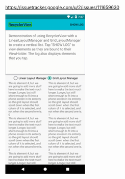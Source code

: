 https://issuetracker.google.com/u/2/issues/111659630

<img src="Bug.gif" align="center" height="500" >
